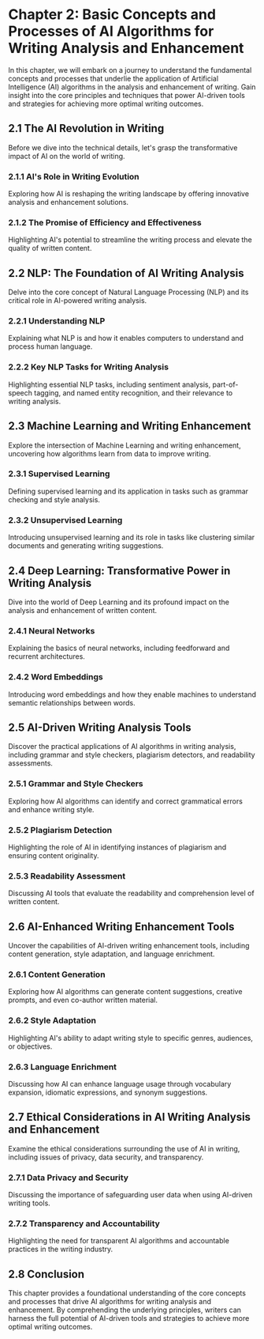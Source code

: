 Chapter 2: Basic Concepts and Processes of AI Algorithms for Writing Analysis and Enhancement
=============================================================================================

In this chapter, we will embark on a journey to understand the fundamental concepts and processes that underlie the application of Artificial Intelligence (AI) algorithms in the analysis and enhancement of writing. Gain insight into the core principles and techniques that power AI-driven tools and strategies for achieving more optimal writing outcomes.

2.1 The AI Revolution in Writing
--------------------------------

Before we dive into the technical details, let's grasp the transformative impact of AI on the world of writing.

### 2.1.1 AI's Role in Writing Evolution

Exploring how AI is reshaping the writing landscape by offering innovative analysis and enhancement solutions.

### 2.1.2 The Promise of Efficiency and Effectiveness

Highlighting AI's potential to streamline the writing process and elevate the quality of written content.

2.2 NLP: The Foundation of AI Writing Analysis
----------------------------------------------

Delve into the core concept of Natural Language Processing (NLP) and its critical role in AI-powered writing analysis.

### 2.2.1 Understanding NLP

Explaining what NLP is and how it enables computers to understand and process human language.

### 2.2.2 Key NLP Tasks for Writing Analysis

Highlighting essential NLP tasks, including sentiment analysis, part-of-speech tagging, and named entity recognition, and their relevance to writing analysis.

2.3 Machine Learning and Writing Enhancement
--------------------------------------------

Explore the intersection of Machine Learning and writing enhancement, uncovering how algorithms learn from data to improve writing.

### 2.3.1 Supervised Learning

Defining supervised learning and its application in tasks such as grammar checking and style analysis.

### 2.3.2 Unsupervised Learning

Introducing unsupervised learning and its role in tasks like clustering similar documents and generating writing suggestions.

2.4 Deep Learning: Transformative Power in Writing Analysis
-----------------------------------------------------------

Dive into the world of Deep Learning and its profound impact on the analysis and enhancement of written content.

### 2.4.1 Neural Networks

Explaining the basics of neural networks, including feedforward and recurrent architectures.

### 2.4.2 Word Embeddings

Introducing word embeddings and how they enable machines to understand semantic relationships between words.

2.5 AI-Driven Writing Analysis Tools
------------------------------------

Discover the practical applications of AI algorithms in writing analysis, including grammar and style checkers, plagiarism detectors, and readability assessments.

### 2.5.1 Grammar and Style Checkers

Exploring how AI algorithms can identify and correct grammatical errors and enhance writing style.

### 2.5.2 Plagiarism Detection

Highlighting the role of AI in identifying instances of plagiarism and ensuring content originality.

### 2.5.3 Readability Assessment

Discussing AI tools that evaluate the readability and comprehension level of written content.

2.6 AI-Enhanced Writing Enhancement Tools
-----------------------------------------

Uncover the capabilities of AI-driven writing enhancement tools, including content generation, style adaptation, and language enrichment.

### 2.6.1 Content Generation

Exploring how AI algorithms can generate content suggestions, creative prompts, and even co-author written material.

### 2.6.2 Style Adaptation

Highlighting AI's ability to adapt writing style to specific genres, audiences, or objectives.

### 2.6.3 Language Enrichment

Discussing how AI can enhance language usage through vocabulary expansion, idiomatic expressions, and synonym suggestions.

2.7 Ethical Considerations in AI Writing Analysis and Enhancement
-----------------------------------------------------------------

Examine the ethical considerations surrounding the use of AI in writing, including issues of privacy, data security, and transparency.

### 2.7.1 Data Privacy and Security

Discussing the importance of safeguarding user data when using AI-driven writing tools.

### 2.7.2 Transparency and Accountability

Highlighting the need for transparent AI algorithms and accountable practices in the writing industry.

2.8 Conclusion
--------------

This chapter provides a foundational understanding of the core concepts and processes that drive AI algorithms for writing analysis and enhancement. By comprehending the underlying principles, writers can harness the full potential of AI-driven tools and strategies to achieve more optimal writing outcomes.
